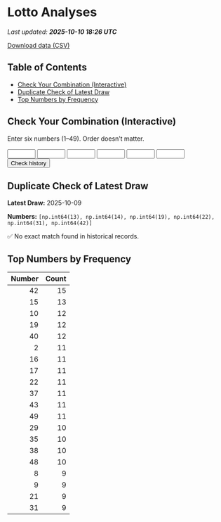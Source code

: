# Lotto Analyses

_Last updated: **2025-10-10 18:26 UTC**_

[Download data (CSV)](./assets/sgtoto.csv)

## Table of Contents
- [Check Your Combination (Interactive)](#check-your-combination-(interactive))
- [Duplicate Check of Latest Draw](#duplicate-check-of-latest-draw)
- [Top Numbers by Frequency](#top-numbers-by-frequency)


## Check Your Combination (Interactive)

Enter six numbers (1–49). Order doesn’t matter.

<div id="combo-lookup" style="margin: 1rem 0;">
  <input id="n1" type="number" min="1" max="49" style="width:4rem;"> 
  <input id="n2" type="number" min="1" max="49" style="width:4rem;">
  <input id="n3" type="number" min="1" max="49" style="width:4rem;">
  <input id="n4" type="number" min="1" max="49" style="width:4rem;">
  <input id="n5" type="number" min="1" max="49" style="width:4rem;">
  <input id="n6" type="number" min="1" max="49" style="width:4rem;">
  <button id="lookup-btn">Check history</button>
  <div id="lookup-result" style="margin-top:0.5rem;font-weight:600;"></div>
</div>

<script src="./assets/lookup.js"></script>

## Duplicate Check of Latest Draw

**Latest Draw:** 2025-10-09

**Numbers:** `[np.int64(13), np.int64(14), np.int64(19), np.int64(22), np.int64(31), np.int64(42)]`

✅ No exact match found in historical records.

## Top Numbers by Frequency

| Number | Count |
|---:|---:|
| 42 | 15 |
| 15 | 13 |
| 10 | 12 |
| 19 | 12 |
| 40 | 12 |
| 2 | 11 |
| 16 | 11 |
| 17 | 11 |
| 22 | 11 |
| 37 | 11 |
| 43 | 11 |
| 49 | 11 |
| 29 | 10 |
| 35 | 10 |
| 38 | 10 |
| 48 | 10 |
| 8 | 9 |
| 9 | 9 |
| 21 | 9 |
| 31 | 9 |

